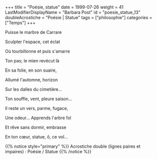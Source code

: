 +++
title = "Poésie, statue"
date = 1999-07-26
weight = 41
LastModifierDisplayName = "Barbara Post"
id = "poesie_statue_13"
doubleAcrostiche = "Poésie | Statue"
tags = ["philosophie"]
categories = ["Temps"]
+++

Puisse le marbre de Carrare

Sculpter l'espace, cet éclat

Où tourbillonne et puis s'amarre

Ton pas; le mien revécut là

En sa folie, en son suaire,

Allumé l'automne, horizon

Sur les dalles du cimetière...

Ton souffle, vent, pleure saison...

Il reste un vers, parme, fugace,

Une odeur... Apprends l'arbre fol

Et rêve sans dormir, embrasse

En ton cœur, statue, ô, ce vol...

{{% notice style="primary" %}}
Acrostiche double (lignes paires et impaires) : Poésie / Statue
{{% /notice %}}
